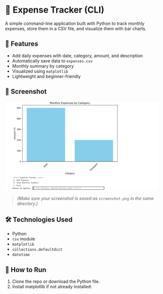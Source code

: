 # 🧾 Expense Tracker (CLI)

A simple command-line application built with Python to track monthly expenses, store them in a CSV file, and visualize them with bar charts.

## 📌 Features

- Add daily expenses with date, category, amount, and description
- Automatically save data to `expenses.csv`
- Monthly summary by category
- Visualized using `matplotlib`
- Lightweight and beginner-friendly

## 📸 Screenshot

![Screenshot](Expense_Tracker.png)

> *(Make sure your screenshot is saved as `screenshot.png` in the same directory.)*

## 🛠 Technologies Used

- Python
- `csv` module
- `matplotlib`
- `collections.defaultdict`
- `datetime`

## 🚀 How to Run

1. Clone the repo or download the Python file.
2. Install matplotlib if not already installed:
